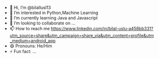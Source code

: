 - 👋 Hi, I’m @bilallusl13
- 👀 I’m interested in Python,Machine Learning
- 🌱 I’m currently learning Java and Javascript
- 💞️ I’m looking to collaborate on ...
- 📫 How to reach me https://www.linkedin.com/in/bilal-uslu-a458bb331?utm_source=share&utm_campaign=share_via&utm_content=profile&utm_medium=android_app
- 😄 Pronouns: He/Him
- ⚡ Fun fact: ...

<!---
bilallusl13/bilallusl13 is a ✨ special ✨ repository because its `README.md` (this file) appears on your GitHub profile.
You can click the Preview link to take a look at your changes.
--->
